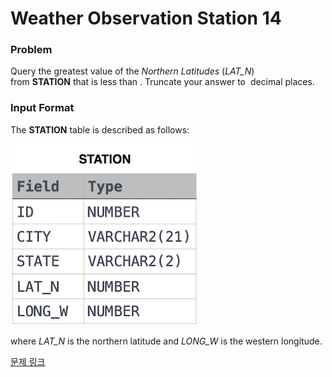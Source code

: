 # Weather Observation Station 14

### Problem

Query the greatest value of the *Northern Latitudes* (*LAT_N*) from **STATION** that is less than . Truncate your answer to  decimal places.

### Input Format

The **STATION** table is described as follows:

![image.png](image.png)

where *LAT_N* is the northern latitude and *LONG_W* is the western longitude.

[문제 링크](https://www.hackerrank.com/challenges/weather-observation-station-14/problem?isFullScreen=true)